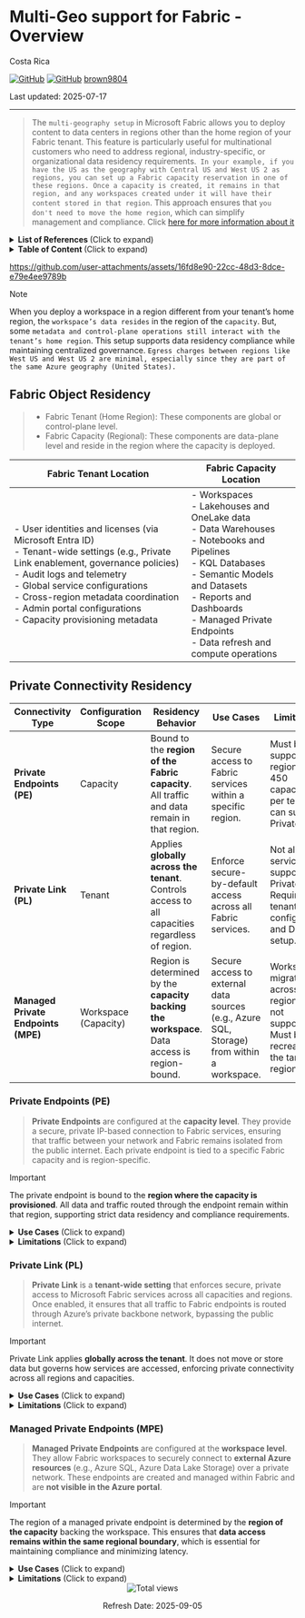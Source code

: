 # Multi-Geo support for Fabric - Overview

Costa Rica

[![GitHub](https://badgen.net/badge/icon/github?icon=github&label)](https://github.com) 
[![GitHub](https://img.shields.io/badge/--181717?logo=github&logoColor=ffffff)](https://github.com/)
[brown9804](https://github.com/brown9804)

Last updated: 2025-07-17

----------

> The `multi-geography setup` in Microsoft Fabric allows you to deploy content to data centers in regions other than the home region of your Fabric tenant. This feature is particularly useful for multinational customers who need to address regional, industry-specific, or organizational data residency requirements.` In your example, if you have the US as the geography with Central US and West US 2 as regions, you can set up a Fabric capacity reservation in one of these regions. Once a capacity is created, it remains in that region, and any workspaces created under it will have their content stored in that region`. This approach ensures that `you don't need to move the home region`, which can simplify management and compliance. Click [here for more information about it](https://learn.microsoft.com/en-us/fabric/admin/service-admin-premium-multi-geo?tabs=power-bi-premium)

<details>
<summary><b>List of References </b> (Click to expand)</summary>
  
- [How to request a tenant remap to another region](https://learn.microsoft.com/en-us/power-bi/support/service-admin-region-move#can-i-migrate-or-merge-my-power-bi-tenant-into-a-different-tenant-for-example-because-of-a-company-merger)
- [Overview of managed private endpoints for Fabric](https://learn.microsoft.com/en-us/fabric/security/security-managed-private-endpoints-overview)
- [Managed private endpoints](https://learn.microsoft.com/en-us/fabric/security/security-managed-private-endpoints-overview#limitations-and-considerations) - limitations and considerations
- [Multi-Geo](https://learn.microsoft.com/en-us/fabric/admin/service-admin-premium-multi-geo?tabs=power-bi-premium#considerations-and-limitations) - limitations and considerations
- [Private endpoints in Fabric](https://learn.microsoft.com/en-us/fabric/security/security-private-links-overview#what-is-a-private-endpoint)
- [Private links for secure access to Fabric](https://learn.microsoft.com/en-us/fabric/security/security-private-links-overview)
- [Microsoft Fabric concepts and licenses](https://learn.microsoft.com/en-us/fabric/enterprise/licenses#microsoft-fabric-concepts) - tenant, capacity, etc

</details>

<details>
<summary><b>Table of Content </b> (Click to expand)</summary>

- [Fabric Object Residency](#fabric-object-residency)
- [Private Connectivity Residency](#private-connectivity-residency)
    - [Private Endpoints PE](#private-endpoints-pe)
    - [Private Link PL](#private-link-pl)
    - [Managed Private Endpoints MPE](#managed-private-endpoints-mpe)

</details>

https://github.com/user-attachments/assets/16fd8e90-22cc-48d3-8dce-e79e4ee9789b

> [!NOTE]
> When you deploy a workspace in a region different from your tenant’s home region, the `workspace’s data resides` in the region of the `capacity`. But, some `metadata and control-plane operations still interact with the tenant’s home region`. This setup supports data residency compliance while maintaining centralized governance. `Egress charges between regions like West US and West US 2 are minimal, especially since they are part of the same Azure geography (United States).`

## Fabric Object Residency

> - Fabric Tenant (Home Region): These components are global or control-plane level. <br/>
> - Fabric Capacity (Regional): These components are data-plane level and reside in the region where the capacity is deployed.

| **Fabric Tenant Location** | **Fabric Capacity Location** |
|----------------------------------|----------------------------------|
| - User identities and licenses (via Microsoft Entra ID)<br/>- Tenant-wide settings (e.g., Private Link enablement, governance policies)<br/>- Audit logs and telemetry<br/>- Global service configurations<br/>- Cross-region metadata coordination <br/>- Admin portal configurations<br/>- Capacity provisioning metadata | - Workspaces<br/>- Lakehouses and OneLake data<br/>- Data Warehouses<br/>- Notebooks and Pipelines<br/>- KQL Databases<br/>- Semantic Models and Datasets<br/>- Reports and Dashboards<br/>- Managed Private Endpoints<br/>- Data refresh and compute operations |

## Private Connectivity Residency

| **Connectivity Type**            | **Configuration Scope** | **Residency Behavior**| **Use Cases**| **Limitations**|
|----------------------------------|--------------------------|----------------------------------|----------------------------------------------|----------------|
| **Private Endpoints (PE)**       | Capacity                 | Bound to the **region of the Fabric capacity**. All traffic and data remain in that region. | Secure access to Fabric services within a specific region. | Must be in a supported region. Up to 450 capacities per tenant can support Private Link.              |
| **Private Link (PL)**            | Tenant                   | Applies **globally across the tenant**. Controls access to all capacities regardless of region. | Enforce secure-by-default access across all Fabric services. | Not all services support Private Link. Requires tenant-level configuration and DNS setup.             |
| **Managed Private Endpoints (MPE)** | Workspace (Capacity)               | Region is determined by the **capacity backing the workspace**. Data access is region-bound. | Secure access to external data sources (e.g., Azure SQL, Storage) from within a workspace.       | Workspace migration across regions is not supported. Must be recreated in the target region.          |

### Private Endpoints (PE)

> **Private Endpoints** are configured at the **capacity level**. They provide a secure, private IP-based connection to Fabric services, ensuring that traffic between your network and Fabric remains isolated from the public internet. Each private endpoint is tied to a specific Fabric capacity and is region-specific.

> [!IMPORTANT]  
> The private endpoint is bound to the **region where the capacity is provisioned**. All data and traffic routed through the endpoint remain within that region, supporting strict data residency and compliance requirements.

<details>
<summary><b>Use Cases</b> (Click to expand)</summary>

- **Isolating sensitive workloads from the public internet**: Private Endpoints ensure that communication between your network and Microsoft Fabric services occurs entirely over a private IP address within your Azure Virtual Network (VNet). This eliminates exposure to the public internet, significantly reducing the attack surface and enhancing security posture.
- **Ensuring compliance with regional data handling laws (e.g., GDPR, HIPAA)**:  By keeping data and traffic confined to a specific Azure region, Private Endpoints help organizations meet strict regulatory requirements for data residency and sovereignty. This is especially important for industries like healthcare, finance, and government.
- **Supporting secure, low-latency access to Fabric services within a specific Azure region**: Since traffic does not traverse the public internet, latency is minimized and performance is optimized for users and services operating within the same region. This is ideal for high-throughput analytics, real-time data processing, and latency-sensitive applications.
- **Enabling hybrid network architectures**: Organizations with on-premises infrastructure connected via VPN or ExpressRoute can use Private Endpoints to securely access Fabric services without routing traffic through the internet, maintaining a consistent and secure hybrid environment.
- **Segmenting access by region or business unit**: Enterprises operating in multiple regions or with distinct business units can assign separate capacities with their own Private Endpoints, allowing for granular control over network access and data boundaries.

</details>

<details>
<summary><b>Limitations</b> (Click to expand)</summary>

- **Region-specific**: Private Endpoints are strictly tied to the region of the Fabric capacity. They cannot be used to access services in other regions. This means that if your users or services are distributed globally, you must provision separate capacities and endpoints in each required region.
- **Capacity-bound**: Each Private Endpoint is associated with a specific capacity. If you scale out or migrate workloads to a different capacity (even within the same region), you must reconfigure the Private Endpoint for the new capacity. This adds operational overhead during scaling or rebalancing.
- **Provisioning delay**: After enabling Private Link and configuring a Private Endpoint, it can take up to **24 hours** for the endpoint to be fully registered and functional within the private DNS zone. This delay can impact deployment timelines and requires planning.
- **Quota limits**: Microsoft imposes a limit of **450 capacities per tenant** that can be configured with Private Link. Large enterprises with many regional workloads may approach this limit, requiring careful planning and capacity management.
- **DNS complexity**: Private Endpoints require integration with **Azure Private DNS Zones**. In complex environments, this may involve custom DNS forwarding rules, split-horizon DNS, or coordination with on-premises DNS infrastructure. Misconfiguration can lead to failed name resolution and service outages.
- **No cross-region failover**: Because endpoints are region-bound, they do not support automatic failover to another region. High availability across regions must be architected manually using multiple capacities and endpoints.

</details>

### Private Link (PL)

> **Private Link** is a **tenant-wide setting** that enforces secure, private access to Microsoft Fabric services across all capacities and regions. Once enabled, it ensures that all traffic to Fabric endpoints is routed through Azure’s private backbone network, bypassing the public internet.

> [!IMPORTANT]  
> Private Link applies **globally across the tenant**. It does not move or store data but governs how services are accessed, enforcing private connectivity across all regions and capacities.

<details>
<summary><b>Use Cases</b> (Click to expand)</summary>

- **Enforcing a zero-trust network model across the organization**: Private Link ensures that all access to Microsoft Fabric services is routed through Azure’s private backbone, eliminating exposure to the public internet. This aligns with zero-trust principles by minimizing the attack surface and enforcing strict access boundaries.
- **Blocking public internet access to Fabric services for all users and workloads**: Once Private Link is enabled at the tenant level, it overrides public endpoint access across all capacities and workspaces. This is ideal for organizations that require strict network isolation for compliance or security reasons.
- **Simplifying compliance audits by demonstrating that all traffic is private and encrypted**: With Private Link, organizations can show auditors that all data-in-transit is routed through private, encrypted channels. This supports compliance with standards like ISO 27001, SOC 2, and industry-specific regulations.
- **Centralized network governance**: Because Private Link is tenant-wide, it allows IT and security teams to enforce consistent network access policies across all regions and business units, reducing the risk of misconfiguration or policy drift.
- **Supporting secure hybrid connectivity**: Organizations with on-premises environments connected via ExpressRoute or VPN can use Private Link to securely access Fabric services without traversing the public internet, maintaining a consistent hybrid architecture.

</details>

<details>
<summary><b>Limitations</b> (Click to expand)</summary>

- **Global enforcement**: Private Link is a tenant-wide setting. Once enabled, it applies to all capacities and workspaces, regardless of region. This lack of granularity can be limiting for organizations that want to apply private access selectively.
- **Service support**: Not all Microsoft Fabric services may support Private Link at launch or in all regions. This can lead to inconsistent behavior or require fallback to public endpoints for unsupported services, which may conflict with security policies.
- **DNS and routing complexity**: Enabling Private Link requires careful DNS configuration, including integration with Azure Private DNS Zones. Misconfigured DNS can result in failed service resolution, broken connections, or routing loops, especially in hybrid or multi-region environments.
- **Cross-region latency**: Although traffic is routed privately, it may still traverse longer physical paths if users are accessing services in distant regions. This can introduce latency and impact performance for globally distributed teams.
- **Operational overhead**: Setting up and maintaining Private Link requires coordination between Azure administrators, network engineers, and security teams. It may also require updates to infrastructure-as-code templates, DNS forwarding rules, and monitoring configurations.
- **Limited rollback flexibility**: Once Private Link is enabled, reverting to public access requires deliberate reconfiguration and may disrupt services if not carefully planned. This makes testing and phased rollouts more complex.

</details>

### Managed Private Endpoints (MPE)

> **Managed Private Endpoints** are configured at the **workspace level**. They allow Fabric workspaces to securely connect to **external Azure resources** (e.g., Azure SQL, Azure Data Lake Storage) over a private network. These endpoints are created and managed within Fabric and are **not visible in the Azure portal**.

> [!IMPORTANT]  
> The region of a managed private endpoint is determined by the **region of the capacity** backing the workspace. This ensures that **data access remains within the same regional boundary**, which is essential for maintaining compliance and minimizing latency.

<details>
<summary><b>Use Cases</b> (Click to expand)</summary>

- Securely ingesting data from external sources into Fabric without exposing endpoints to the public internet.  
- Enabling fine-grained, workspace-specific access to Azure services.  
- Supporting hybrid data integration scenarios where Fabric connects to existing Azure-based data estates.  

</details>

<details>
<summary><b>Limitations</b> (Click to expand)</summary>

- **Region-locked**: Managed private endpoints are tied to the region of the workspace’s capacity. If you need to move the workspace to another region, you must **recreate the workspace and reconfigure all endpoints**.  
- **No workspace migration**: Fabric does not support native workspace migration across regions. Customers must use deployment pipelines, backups, or manual recreation.  
- **Manual approval required**: The owner of the target Azure resource must manually approve the connection request, which can delay setup.  
- **Limited visibility and tooling**: Managed private endpoints are not exposed in Azure Resource Manager or the Azure portal, making them harder to monitor and audit.  
- **Service compatibility**: Only certain Azure services are supported as targets for managed private endpoints. Unsupported services require alternative integration methods.  

</details>



<!-- START BADGE -->
<div align="center">
  <img src="https://img.shields.io/badge/Total%20views-1443-limegreen" alt="Total views">
  <p>Refresh Date: 2025-09-05</p>
</div>
<!-- END BADGE -->
